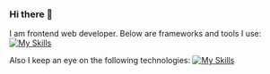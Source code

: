 ### Hi there 👋

I am frontend web developer. Below are frameworks and tools I use:
[![My Skills](https://skillicons.dev/icons?i=html,css,sass,js,ts,react,vue,vite,vscode,figma,postman,md)](https://skillicons.dev)

Also I keep an eye on the following technologies:
[![My Skills](https://skillicons.dev/icons?i=arduino,rust,dotnet)](https://skillicons.dev)


<!--
**tastyteadev/tastyteadev** is a ✨ _special_ ✨ repository because its `README.md` (this file) appears on your GitHub profile.

Here are some ideas to get you started:

- 🔭 I’m currently working on ...
- 🌱 I’m currently learning ...
- 👯 I’m looking to collaborate on ...
- 🤔 I’m looking for help with ...
- 💬 Ask me about ...
- 📫 How to reach me: ...
- 😄 Pronouns: ...
- ⚡ Fun fact: ...
-->
